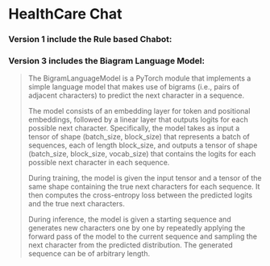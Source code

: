 # HealthCare Chat

### Version 1 include the Rule based Chabot:



### Version 3 includes the Biagram Language Model:

> The BigramLanguageModel is a PyTorch module that implements a simple language model that makes use of bigrams (i.e., pairs of adjacent characters) to predict the next character in a sequence.
> 
> The model consists of an embedding layer for token and positional embeddings, followed by a linear layer that outputs logits for each possible next character. Specifically, the model takes as input a tensor of shape (batch_size, block_size) that represents a batch of sequences, each of length block_size, and outputs a tensor of shape (batch_size, block_size, vocab_size) that contains the logits for each possible next character in each sequence.
> 
>During training, the model is given the input tensor and a tensor of the same shape containing the true next characters for each sequence. It then computes the cross-entropy loss between the predicted logits and the true next characters.
> 
>During inference, the model is given a starting sequence and generates new characters one by one by repeatedly applying the forward pass of the model to the current sequence and sampling the next character from the predicted distribution. The generated sequence can be of arbitrary length.